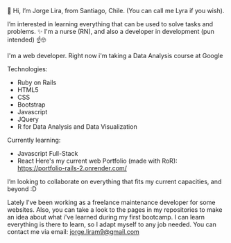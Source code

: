 👋 Hi, I’m Jorge Lira, from Santiago, Chile. (You can call me Lyra if you wish).

I’m interested in learning everything that can be used to solve tasks and problems. ✨
I'm a nurse (RN), and also a developer in development (pun intended) ☝🤓

I'm a web developer. Right now i'm taking a Data Analysis course at Google

Technologies:
- Ruby on Rails
- HTML5
- CSS
- Bootstrap
- Javascript
- JQuery
- R for Data Analysis and Data Visualization

Currently learning:
- Javascript Full-Stack
- React
Here's my current web Portfolio (made with RoR): https://portfolio-rails-2.onrender.com/

I’m looking to collaborate on everything that fits my current capacities, and beyond :D

Lately I've been working as a freelance maintenance developer for some websites. Also, you can take a look to the pages in my repositories to make an idea about what i've learned during my first bootcamp. I can learn everything is there to learn, so I adapt myself to any job needed.
You can contact me via email: jorge.liram9@gmail.com

<!---
Lyrachan/Lyrachan is a ✨ special ✨ repository because its `README.md` (this file) appears on your GitHub profile.
You can click the Preview link to take a look at your changes.
--->
